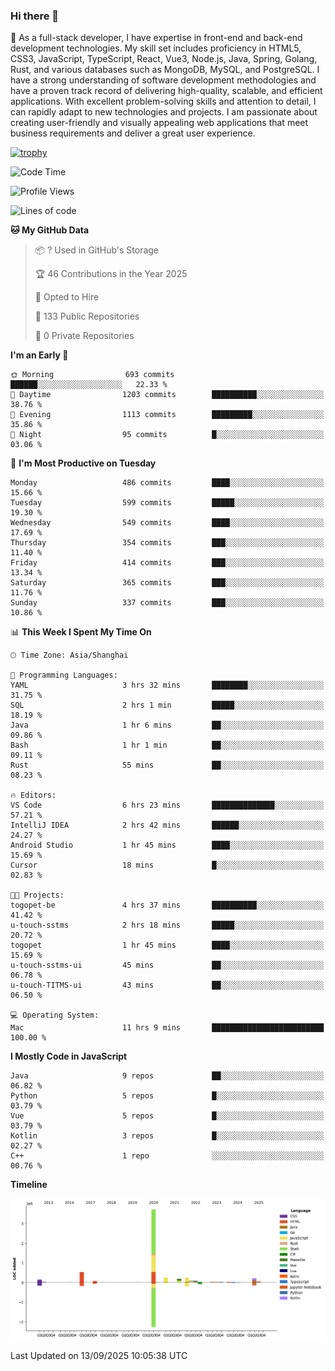 ### Hi there 👋

🌱 As a full-stack developer, I have expertise in front-end and back-end development technologies. My skill set includes proficiency in HTML5, CSS3, JavaScript, TypeScript, React, Vue3, Node.js, Java, Spring, Golang, Rust, and various databases such as MongoDB, MySQL, and PostgreSQL. I have a strong understanding of software development methodologies and have a proven track record of delivering high-quality, scalable, and efficient applications. With excellent problem-solving skills and attention to detail, I can rapidly adapt to new technologies and projects. I am passionate about creating user-friendly and visually appealing web applications that meet business requirements and deliver a great user experience.

[![trophy](https://github-profile-trophy.vercel.app/?username=elton&rank=SECRET,SSS,SS,S,AAA,AA,A&theme=onedark&no-frame=true&margin-w=10)](https://github.com/ryo-ma/github-profile-trophy)

<!--START_SECTION:waka-->
![Code Time](http://img.shields.io/badge/Code%20Time-1%2C904%20hrs%206%20mins-blue)

![Profile Views](http://img.shields.io/badge/Profile%20Views-0-blue)

![Lines of code](https://img.shields.io/badge/From%20Hello%20World%20I%27ve%20Written-5.9%20million%20lines%20of%20code-blue)

**🐱 My GitHub Data** 

> 📦 ? Used in GitHub's Storage 
 > 
> 🏆 46 Contributions in the Year 2025
 > 
> 💼 Opted to Hire
 > 
> 📜 133 Public Repositories 
 > 
> 🔑 0 Private Repositories 
 > 
**I'm an Early 🐤** 

```text
🌞 Morning                693 commits         ██████░░░░░░░░░░░░░░░░░░░   22.33 % 
🌆 Daytime                1203 commits        ██████████░░░░░░░░░░░░░░░   38.76 % 
🌃 Evening                1113 commits        █████████░░░░░░░░░░░░░░░░   35.86 % 
🌙 Night                  95 commits          █░░░░░░░░░░░░░░░░░░░░░░░░   03.06 % 
```
📅 **I'm Most Productive on Tuesday** 

```text
Monday                   486 commits         ████░░░░░░░░░░░░░░░░░░░░░   15.66 % 
Tuesday                  599 commits         █████░░░░░░░░░░░░░░░░░░░░   19.30 % 
Wednesday                549 commits         ████░░░░░░░░░░░░░░░░░░░░░   17.69 % 
Thursday                 354 commits         ███░░░░░░░░░░░░░░░░░░░░░░   11.40 % 
Friday                   414 commits         ███░░░░░░░░░░░░░░░░░░░░░░   13.34 % 
Saturday                 365 commits         ███░░░░░░░░░░░░░░░░░░░░░░   11.76 % 
Sunday                   337 commits         ███░░░░░░░░░░░░░░░░░░░░░░   10.86 % 
```


📊 **This Week I Spent My Time On** 

```text
🕑︎ Time Zone: Asia/Shanghai

💬 Programming Languages: 
YAML                     3 hrs 32 mins       ████████░░░░░░░░░░░░░░░░░   31.75 % 
SQL                      2 hrs 1 min         █████░░░░░░░░░░░░░░░░░░░░   18.19 % 
Java                     1 hr 6 mins         ██░░░░░░░░░░░░░░░░░░░░░░░   09.86 % 
Bash                     1 hr 1 min          ██░░░░░░░░░░░░░░░░░░░░░░░   09.11 % 
Rust                     55 mins             ██░░░░░░░░░░░░░░░░░░░░░░░   08.23 % 

🔥 Editors: 
VS Code                  6 hrs 23 mins       ██████████████░░░░░░░░░░░   57.21 % 
IntelliJ IDEA            2 hrs 42 mins       ██████░░░░░░░░░░░░░░░░░░░   24.27 % 
Android Studio           1 hr 45 mins        ████░░░░░░░░░░░░░░░░░░░░░   15.69 % 
Cursor                   18 mins             █░░░░░░░░░░░░░░░░░░░░░░░░   02.83 % 

🐱‍💻 Projects: 
togopet-be               4 hrs 37 mins       ██████████░░░░░░░░░░░░░░░   41.42 % 
u-touch-sstms            2 hrs 18 mins       █████░░░░░░░░░░░░░░░░░░░░   20.72 % 
togopet                  1 hr 45 mins        ████░░░░░░░░░░░░░░░░░░░░░   15.69 % 
u-touch-sstms-ui         45 mins             ██░░░░░░░░░░░░░░░░░░░░░░░   06.78 % 
u-touch-TITMS-ui         43 mins             ██░░░░░░░░░░░░░░░░░░░░░░░   06.50 % 

💻 Operating System: 
Mac                      11 hrs 9 mins       █████████████████████████   100.00 % 
```

**I Mostly Code in JavaScript** 

```text
Java                     9 repos             ██░░░░░░░░░░░░░░░░░░░░░░░   06.82 % 
Python                   5 repos             █░░░░░░░░░░░░░░░░░░░░░░░░   03.79 % 
Vue                      5 repos             █░░░░░░░░░░░░░░░░░░░░░░░░   03.79 % 
Kotlin                   3 repos             █░░░░░░░░░░░░░░░░░░░░░░░░   02.27 % 
C++                      1 repo              ░░░░░░░░░░░░░░░░░░░░░░░░░   00.76 % 
```



**Timeline**

![Lines of Code chart](https://raw.githubusercontent.com/elton/elton/main/assets/bar_graph.png)


 Last Updated on 13/09/2025 10:05:38 UTC
<!--END_SECTION:waka-->

<!--
**elton/elton** is a ✨ _special_ ✨ repository because its `README.md` (this file) appears on your GitHub profile.

Here are some ideas to get you started:

- 🔭 I’m currently working on ...
- 🌱 I’m currently learning ...
- 👯 I’m looking to collaborate on ...
- 🤔 I’m looking for help with ...
- 💬 Ask me about ...
- 📫 How to reach me: ...
- 😄 Pronouns: ...
- ⚡ Fun fact: ...
-->
